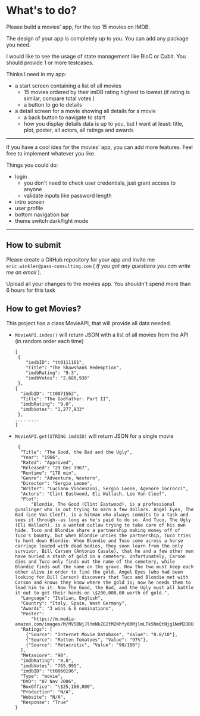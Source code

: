 # What's to do?

Please build a movies' app, for the top 15 movies on IMDB.

The design of your app is completely up to you. You can add any package you need. 

I would like to see the usage of state management like BloC or Cubit. You should provide 1 or more testcases.

Thinks I need in my app:

- a start screen containing a list of all movies
    - 15 movies ordered by their imDB rating highest to lowest (if rating is similar, compare total votes )
    - a button to go to details
- a detail screen for a movie showing all details for a movie
    - a back button to navigate to start
    - how you display details data is up to you, but I want at least: title, plot, poster, all actors, all ratings and
      awards

---
If you have a cool idea for the movies' app, you can add more features. Feel free to implement whatever you like. 

Things you could do:
- login
   - you don't need to check user credentials, just grant access to anyone
   - validate inputs like password length
- intro screen
- user profile
- bottom navigation bar
- theme switch dark/light mode
 - ---

## How to submit

Please create a GitHub repository for your app and invite me `eric.winkler@pass-consulting.com` ( *If you got any questions you can write me an email* ).

Upload all your changes to the movies app. You shouldn't spend more than 6 hours for this task



## How to get Movies?

This project has a class MovieAPI, that will provide all data needed.

- ````MovieAPI.index()```` will return JSON with a list of all movies from the API  (in random order each time)
    ```
  [
     {
        "imdbID": "tt0111161",
        "Title": "The Shawshank Redemption",
        "imdbRating": "9.3",
        "imdbVotes": "2,688,936"
     },
  {
      "imdbID": "tt0071562",
      "Title": "The Godfather: Part II",
      "imdbRating": "9.0",
      "imdbVotes": "1,277,933"
     },
  .........
  ]

   ```
- ````MovieAPI.get(STRING imdbID)```` will return JSON for a single movie
  ```
   {
    "Title": "The Good, the Bad and the Ugly",
    "Year": "1966",
    "Rated": "Approved",
    "Released": "29 Dec 1967",
    "Runtime": "178 min",
    "Genre": "Adventure, Western",
    "Director": "Sergio Leone",
    "Writer": "Luciano Vincenzoni, Sergio Leone, Agenore Incrocci",
    "Actors": "Clint Eastwood, Eli Wallach, Lee Van Cleef",
    "Plot":
        "Blondie, The Good (Clint Eastwood), is a professional gunslinger who is out trying to earn a few dollars. Angel Eyes, The Bad (Lee Van Cleef), is a hitman who always commits to a task and sees it through--as long as he's paid to do so. And Tuco, The Ugly (Eli Wallach), is a wanted outlaw trying to take care of his own hide. Tuco and Blondie share a partnership making money off of Tuco's bounty, but when Blondie unties the partnership, Tuco tries to hunt down Blondie. When Blondie and Tuco come across a horse carriage loaded with dead bodies, they soon learn from the only survivor, Bill Carson (Antonio Casale), that he and a few other men have buried a stash of gold in a cemetery. Unfortunately, Carson dies and Tuco only finds out the name of the cemetery, while Blondie finds out the name on the grave. Now the two must keep each other alive in order to find the gold. Angel Eyes (who had been looking for Bill Carson) discovers that Tuco and Blondie met with Carson and knows they know where the gold is; now he needs them to lead him to it. Now The Good, the Bad, and the Ugly must all battle it out to get their hands on \$200,000.00 worth of gold.",
    "Language": "Italian, English",
    "Country": "Italy, Spain, West Germany",
    "Awards": "3 wins & 6 nominations",
    "Poster":
        "https://m.media-amazon.com/images/M/MV5BNjJlYmNkZGItM2NhYy00MjlmLTk5NmQtNjg1NmM2ODU4OTMwXkEyXkFqcGdeQXVyMjUzOTY1NTc@._V1_SX300.jpg",
    "Ratings": [
      {"Source": "Internet Movie Database", "Value": "8.8/10"},
      {"Source": "Rotten Tomatoes", "Value": "97%"},
      {"Source": "Metacritic", "Value": "90/100"}
    ],
    "Metascore": "90",
    "imdbRating": "8.8",
    "imdbVotes": "765,995",
    "imdbID": "tt0060196",
    "Type": "movie",
    "DVD": "07 Nov 2006",
    "BoxOffice": "\$25,100,000",
    "Production": "N/A",
    "Website": "N/A",
    "Response": "True"
  }
  ```


